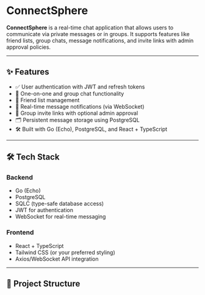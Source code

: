 # ConnectSphere

**ConnectSphere** is a real-time chat application that allows users to communicate via private messages or in groups. It supports features like friend lists, group chats, message notifications, and invite links with admin approval policies.

---

## ✨ Features

- ✅ User authentication with JWT and refresh tokens
- 💬 One-on-one and group chat functionality
- 👥 Friend list management
- 🔔 Real-time message notifications (via WebSocket)
- 🔗 Group invite links with optional admin approval
- 🗂️ Persistent message storage using PostgreSQL
- 🛠️ Built with Go (Echo), PostgreSQL, and React + TypeScript

---

## 🛠️ Tech Stack

### Backend
- Go (Echo)
- PostgreSQL
- SQLC (type-safe database access)
- JWT for authentication
- WebSocket for real-time messaging

### Frontend
- React + TypeScript
- Tailwind CSS (or your preferred styling)
- Axios/WebSocket API integration

---

## 🧱 Project Structure


